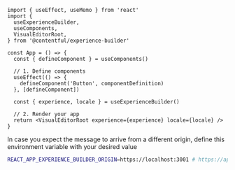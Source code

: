 ```tsx
import { useEffect, useMemo } from 'react'
import {
  useExperienceBuilder,
  useComponents,
  VisualEditorRoot,
} from '@contentful/experience-builder'

const App = () => {
  const { defineComponent } = useComponents()

  // 1. Define components
  useEffect(() => {
    defineComponent('Button', componentDefinition)
  }, [defineComponent])

  const { experience, locale } = useExperienceBuilder()

  // 2. Render your app
  return <VisualEditorRoot experience={experience} locale={locale} />
}
```

In case you expect the message to arrive from a different origin, define this environment variable with your desired value

```sh
REACT_APP_EXPERIENCE_BUILDER_ORIGIN=https://localhost:3001 # https://app.contentful.com by default
```
